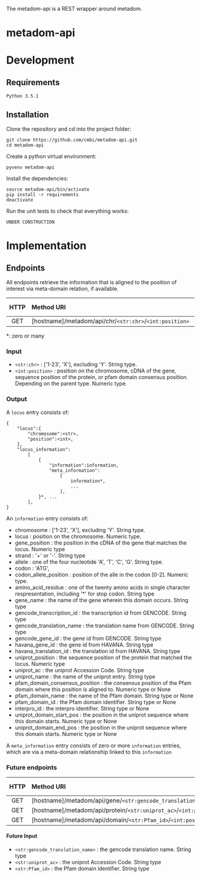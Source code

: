 The metadom-api is a REST wrapper around metadom.

# metadom-api
# Development

## Requirements

    Python 3.5.1

## Installation

Clone the repository and cd into the project folder:

    git clone https://github.com/cmbi/metadom-api.git
    cd metadom-api

Create a python virtual environment:

    pyvenv metadom-api

Install the dependencies:

    source metadom-api/bin/activate
    pip install -r requirements
    deactivate

Run the unit tests to check that everything works:

    UNDER CONSTRUCTION

# Implementation 
## Endpoints
All endpoints retrieve the information that is aligned to the position of interest via meta-domain relation, if available.

| HTTP | Method URI | Output type |
| :---: | :-- | :-- |
| GET | [hostname]/metadom/api/chr/`<str:chr>`/`<int:position>` | `locus` |

 \*: zero or many

### Input

* `<str:chr>` : ['1-23', 'X'], excluding 'Y'. String type.
* `<int:position>` : position on the chromosome, cDNA of the gene, sequence position of the protein, or pfam domain consensus position. Depending on the parent type. Numeric type.

### Output
A `locus` entry consists of:
```
{
    "locus":{
        "chromosome":<str>,
        "position":<int>,
    },
    "locus_information": 
        [
            {
                "information":information,
                "meta_information":
                    [
                        information*,
                        ...
                    ],
            }*, ... 
        ],
}
```

An `information` entry consists of:
* chromosome : ['1-23', 'X'], excluding 'Y'. String type.
* locus : position on the chromosome. Numeric type.
* gene_position : the position in the cDNA of the gene that matches the locus. Numeric type
* strand : '+' or '-'. String type
* allele : one of the four nucleotide 'A', 'T', 'C', 'G'. String type.
* codon : 'ATG',
* codon_allele_position : position of the alle in the codon [0-2]. Numeric type.
* amino_acid_residue : one of the twenty amino acids in single character respresentation, including '\*' for stop codon. String type
* gene_name : the name of the gene wherein this domain occurs. String type
* gencode_transcription_id : the transcription id from GENCODE. String type
* gencode_translation_name : the translation name from GENCODE. String type
* gencode_gene_id : the gene id from GENCODE. String type
* havana_gene_id : the gene id from HAVANA. String type
* havana_translation_id : the translation id from HAVANA. String type
* uniprot_position : the sequence position of the protein that matched the locus. Numeric type
* uniprot_ac : the uniprot Accession Code. String type
* uniprot_name : the name of the uniprot entry. String type
* pfam_domain_consensus_position : the consensus position of the Pfam domain where this position is aligned to. Numeric type  or None
* pfam_domain_name : the name of the Pfam domain. String type or None
* pfam_domain_id : the Pfam domain identifier. String type  or None
* interpro_id : the interpro identifier. String type  or None
* uniprot_domain_start_pos : the position in the uniprot sequence where this domain starts. Numeric type or None
* uniprot_domain_end_pos : the position in the uniprot sequence where this domain starts. Numeric type or None

A `meta_information` entry consists of zero or more `information` entries, which are via a meta-domain relationship linked to this `information`

### Future endpoints
| HTTP | Method URI | Output type |
| :---: | :-- | :-- |
| GET | [hostname]/metadom/api/gene/`<str:gencode_translation_name>`/`<int:position>` | `locus` |
| GET | [hostname]/metadom/api/protein/`<str:uniprot_ac>`/`<int:position>` | `locus` |
| GET | [hostname]/metadom/api/domain/`<str:Pfam_id>`/`<int:position>` | `locus` |

#### Future Input

* `<str:gencode_translation_name>` : the gencode translation name. String type
* `<str:uniprot_ac>` : the uniprot Accession Code. String type
* `<str:Pfam_id>` : the Pfam domain identifier. String type
